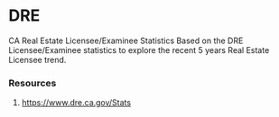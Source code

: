 # DRE
CA Real Estate Licensee/Examinee Statistics
Based on the DRE Licensee/Examinee statistics to explore the recent 5 years Real Estate Licensee trend.
### Resources
1. https://www.dre.ca.gov/Stats

